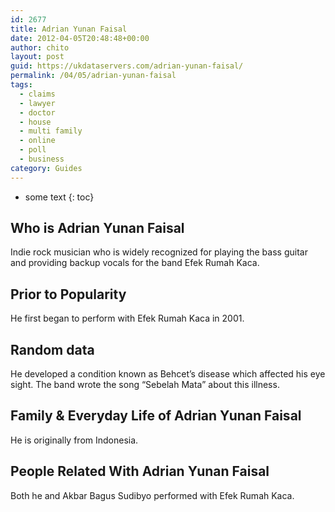 ```yaml
---
id: 2677
title: Adrian Yunan Faisal
date: 2012-04-05T20:48:48+00:00
author: chito
layout: post
guid: https://ukdataservers.com/adrian-yunan-faisal/
permalink: /04/05/adrian-yunan-faisal
tags:
  - claims
  - lawyer
  - doctor
  - house
  - multi family
  - online
  - poll
  - business
category: Guides
---
```


* some text
{: toc}


## Who is  Adrian Yunan Faisal
                  
                  
                  
Indie rock musician who is widely recognized for playing the bass guitar and providing backup vocals for the band Efek Rumah Kaca. 
                  
                
                
                
## Prior to Popularity 
                  
                  
                  
He first began to perform with Efek Rumah Kaca in 2001.
                  
                
                
                
## Random data 
                  
                  
                  
He developed a condition known as Behcet&#8217;s disease which affected his eye sight. The band wrote the song &#8220;Sebelah Mata&#8221; about this illness. 
                  
                
                
                
## Family & Everyday Life of Adrian Yunan Faisal
                  
                  
                  
He is originally from Indonesia.
                  
                
                
                
## People Related With  Adrian Yunan Faisal
                  
                  
                  
Both he and Akbar Bagus Sudibyo performed with Efek Rumah Kaca.
                  
                
              
            
          
          
          
    
    
  
